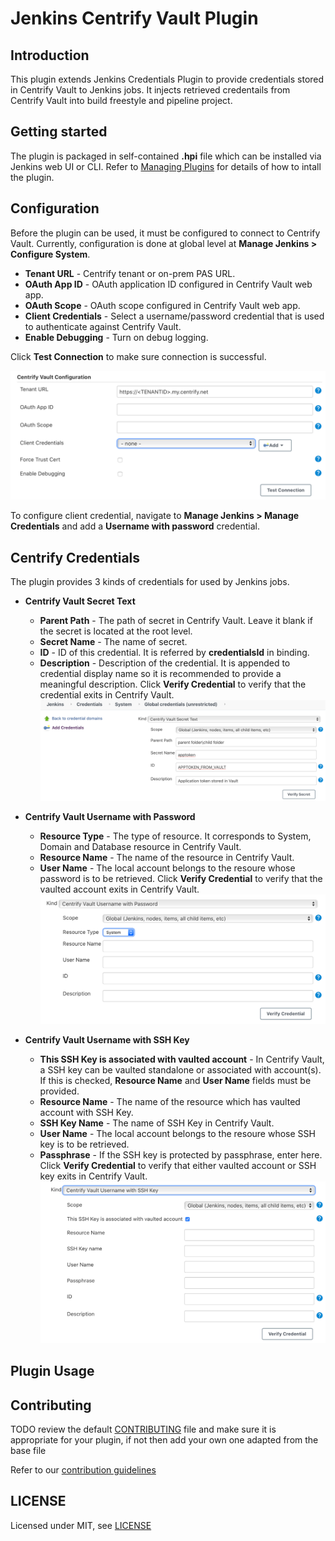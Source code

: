 # Jenkins Centrify Vault Plugin

## Introduction

This plugin extends Jenkins Credentials Plugin to provide credentials stored in Centrify Vault to Jenkins jobs. It injects retrieved credentails from Centrify Vault into build freestyle and pipeline project.

## Getting started

The plugin is packaged in self-contained **.hpi** file which can be installed via Jenkins web UI or CLI.
Refer to [Managing Plugins](https://www.jenkins.io/doc/book/managing/plugins/) for details of how to intall the plugin.

## Configuration

Before the plugin can be used, it must be configured to connect to Centrify Vault. Currently, configuration is done at global level at **Manage Jenkins > Configure System**.

* **Tenant URL** - Centrify tenant or on-prem PAS URL.
* **OAuth App ID** - OAuth application ID configured in Centrify Vault web app.
* **OAuth Scope** - OAuth scope configured in Centrify Vault web app.
* **Client Credentials** - Select a username/password credential that is used to authenticate against Centrify Vault.
* **Enable Debugging** - Turn on debug logging.

Click **Test Connection** to make sure connection is successful.

![Vault Configuration](/images/vault_configuration.png)

To configure client credential, navigate to **Manage Jenkins > Manage Credentials** and add a **Username with password** credential.

## Centrify Credentials

The plugin provides 3 kinds of credentials for used by Jenkins jobs.

* **Centrify Vault Secret Text**
  * **Parent Path** - The path of secret in Centrify Vault. Leave it blank if the secret is located at the root level.
  * **Secret Name** - The name of secret.
  * **ID** - ID of this credential. It is referred by **credentialsId** in binding.
  * **Description** - Description of the credential. It is appended to credential display name so it is recommended to provide a meaningful description.
Click **Verify Credential** to verify that the credential exits in Centrify Vault.
![Secret Text](/images/credential_secrettext.png)

* **Centrify Vault Username with Password**
  * **Resource Type** - The type of resource. It corresponds to System, Domain and Database resource in Centrify Vault.
  * **Resource Name** - The name of the resource in Centrify Vault.
  * **User Name** - The local account belongs to the resoure whose password is to be retrieved.
Click **Verify Credential** to verify that the vaulted account exits in Centrify Vault.
![Username Password](images/credential_usernamepassword.png)

* **Centrify Vault Username with SSH Key**
  * **This SSH Key is associated with vaulted account** - In Centrify Vault, a SSH key can be vaulted standalone or associated with account(s). If this is checked, **Resource Name** and **User Name** fields must be provided.
  * **Resource Name** - The name of the resource which has vaulted account with SSH Key.
  * **SSH Key Name** - The name of SSH Key in Centrify Vault.
  * **User Name** - The local account belongs to the resoure whose SSH key is to be retrieved.
  * **Passphrase** - If the SSH key is protected by passphrase, enter here.
Click **Verify Credential** to verify that either vaulted account or SSH key exits in Centrify Vault.
![Username SSH Key](images/credential_usernamesshkey.png)

## Plugin Usage


## Contributing

TODO review the default [CONTRIBUTING](https://github.com/jenkinsci/.github/blob/master/CONTRIBUTING.md) file and make sure it is appropriate for your plugin, if not then add your own one adapted from the base file

Refer to our [contribution guidelines](https://github.com/jenkinsci/.github/blob/master/CONTRIBUTING.md)

## LICENSE

Licensed under MIT, see [LICENSE](LICENSE.md)

